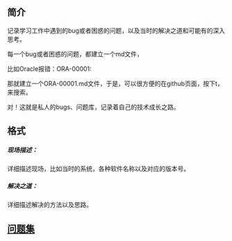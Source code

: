 ## 简介

记录学习工作中遇到的bug或者困惑的问题，以及当时的解决之道和可能有的深入思考。

每一个bug或者困惑的问题，都建立一个md文件，

比如Oracle报错：ORA-00001: 

那就建立一个ORA-00001.md文件，于是，可以很方便的在github页面，按下t，来搜索。

对！这就是私人的bugs、问题库，记录着自己的技术成长之路。



## 格式

##### 现场描述：

详细描述现场，比如当时的系统，各种软件名称以及对应的版本号。

##### 解决之道：

详细描述解决的方法以及思路。



## [问题集](doc/问题集.md)

